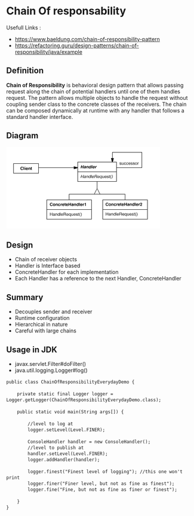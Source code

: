 # Chain Of responsability

Usefull Links :
- https://www.baeldung.com/chain-of-responsibility-pattern
- https://refactoring.guru/design-patterns/chain-of-responsibility/java/example

## Definition

<b>Chain of Responsibility</b> is behavioral design pattern that allows passing request along the chain of potential 
handlers until one of them handles request.
The pattern allows multiple objects to handle the request without coupling sender class to the concrete classes of the 
receivers. The chain can be composed dynamically at runtime with any handler that follows a standard handler interface.

## Diagram

![Chain Of Responsability](chain-of-responsability.gif)

## Design 
- Chain of receiver objects
- Handler is Interface based
- ConcreteHandler for each implementation
- Each Handler has a reference to the next Handler, ConcreteHandler

## Summary 
- Decouples sender and receiver
- Runtime configuration
- Hierarchical in nature
- Careful with large chains

## Usage in JDK
- javax.servlet.Filter#doFilter()
- java.util.logging.Logger#log()

```
public class ChainOfResponsibilityEverydayDemo {

	private static final Logger logger = Logger.getLogger(ChainOfResponsibilityEverydayDemo.class);
	
	public static void main(String args[]) {
		
		//level to log at
		logger.setLevel(Level.FINER);
		
		ConsoleHandler handler = new ConsoleHandler();
		//level to publish at
		handler.setLevel(Level.FINER);
		logger.addHandler(handler);
		
		logger.finest("Finest level of logging"); //this one won't print
		logger.finer("Finer level, but not as fine as finest");
		logger.fine("Fine, but not as fine as finer or finest");
		
	}
}

```

